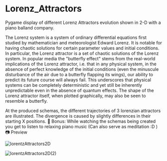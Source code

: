 # Lorenz_Attractors
Pygame display of different Lorenz Attractors evolution shown in 2-D with a piano balland company.

The Lorenz system is a system of ordinary differential equations first studied by mathematician and meteorologist Edward Lorenz. 
It is notable for having chaotic solutions for certain parameter values and initial conditions. 
In particular, the Lorenz attractor is a set of chaotic solutions of the Lorenz system. 
In popular media the "butterfly effect" stems from the real-world implications of the Lorenz attractor, i.e. that in any physical system, 
in the absence of perfect knowledge of the initial conditions (even the minuscule disturbance of the air due to a butterfly flapping its wings), 
our ability to predict its future course will always fail. 
This underscores that physical systems can be completely deterministic and yet still be inherently unpredictable even in the absence of quantum effects. 
The shape of the Lorenz attractor itself, when plotted graphically, may also be seen to resemble a butterfly.

At the produced schemas, the different trajectories of 3 lorenzian attractors are illustrated. The divergence is caused by slightly differences in their starting X positions.
📌 Bonus: While watching the schemas being created you get to listen to relaxing piano music (Can also serve as meditation :D )
📷 Preview


![lorentzAttractors2D](https://user-images.githubusercontent.com/48797734/148683582-8178a52f-3c9d-414d-a0b7-325f29026b9e.png)

![lorentzAttractors2D(2)](https://user-images.githubusercontent.com/48797734/148980963-11d1642b-a4dc-4dfc-a7e3-698da2ac77d4.png)

